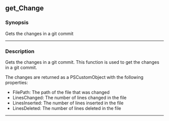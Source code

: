 get_Change
----------

### Synopsis
Gets the changes in a git commit

---

### Description

Gets the changes in a git commit.  This function is used to get the changes in a git commit.

The changes are returned as a PSCustomObject with the following properties:

- FilePath: The path of the file that was changed
- LinesChanged: The number of lines changed in the file
- LinesInserted: The number of lines inserted in the file
- LinesDeleted: The number of lines deleted in the file

---
